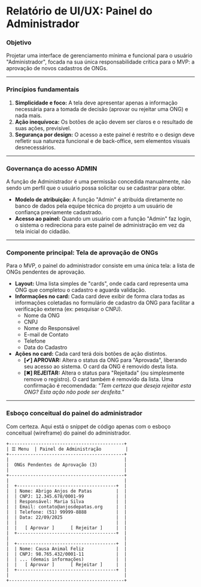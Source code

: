 # Relatório de UI/UX: Painel do Administrador

### **Objetivo**

Projetar uma interface de gerenciamento mínima e funcional para o usuário "Administrador", focada na sua única responsabilidade crítica para o MVP: a aprovação de novos cadastros de ONGs.

---

### **Princípios fundamentais**

1.  **Simplicidade e foco:** A tela deve apresentar apenas a informação necessária para a tomada de decisão (aprovar ou rejeitar uma ONG) e nada mais.
2.  **Ação inequívoca:** Os botões de ação devem ser claros e o resultado de suas ações, previsível.
3.  **Segurança por design:** O acesso a este painel é restrito e o design deve refletir sua natureza funcional e de back-office, sem elementos visuais desnecessários.

---

### **Governança do acesso ADMIN**

A função de Administrador é uma permissão concedida manualmente, não sendo um perfil que o usuário possa solicitar ou se cadastrar para obter.

-   **Modelo de atribuição:** A função "Admin" é atribuída diretamente no banco de dados pela equipe técnica do projeto a um usuário de confiança previamente cadastrado.
-   **Acesso ao painel:** Quando um usuário com a função "Admin" faz login, o sistema o redireciona para este painel de administração em vez da tela inicial do cidadão.

---

### **Componente principal: Tela de aprovação de ONGs**

Para o MVP, o painel do administrador consiste em uma única tela: a lista de ONGs pendentes de aprovação.

-   **Layout:** Uma lista simples de "cards", onde cada card representa uma ONG que completou o cadastro e aguarda validação.
-   **Informações no card:** Cada card deve exibir de forma clara todas as informações coletadas no formulário de cadastro da ONG para facilitar a verificação externa (ex: pesquisar o CNPJ).
    -   Nome da ONG
    -   CNPJ
    -   Nome do Responsável
    -   E-mail de Contato
    -   Telefone
    -   Data do Cadastro
-   **Ações no card:** Cada card terá dois botões de ação distintos.
    -   **[✔] APROVAR:** Altera o status da ONG para "Aprovada", liberando seu acesso ao sistema. O card da ONG é removido desta lista.
    -   **[✖] REJEITAR:** Altera o status para "Rejeitada" (ou simplesmente remove o registro). O card também é removido da lista. Uma confirmação é recomendada: *"Tem certeza que deseja rejeitar esta ONG? Esta ação não pode ser desfeita."*

---

### **Esboço conceitual do painel do administrador**
Com certeza. Aqui está o snippet de código apenas com o esboço conceitual (wireframe) do painel do administrador.

```
+-------------------------------------------+
| ☰ Menu  | Painel de Administração         |
+-------------------------------------------+
|                                           |
|  ONGs Pendentes de Aprovação (3)          |
|                                           |
+-------------------------------------------+
|                                           |
|  +-------------------------------------+  |
|  | Nome: Abrigo Anjos de Patas         |  |
|  | CNPJ: 12.345.678/0001-99            |  |
|  | Responsável: Maria Silva            |  |
|  | Email: contato@anjosdepatas.org     |  |
|  | Telefone: (51) 99999-8888           |  |
|  | Data: 22/09/2025                    |  |
|  |                                     |  |
|  |   [ Aprovar ]      [ Rejeitar ]     |  |
|  +-------------------------------------+  |
|                                           |
|  +-------------------------------------+  |
|  | Nome: Causa Animal Feliz            |  |
|  | CNPJ: 98.765.432/0001-11            |  |
|  | ... (demais informações)            |  |
|  |   [ Aprovar ]      [ Rejeitar ]     |  |
|  +-------------------------------------+  |
|                                           |
+-------------------------------------------+
```
